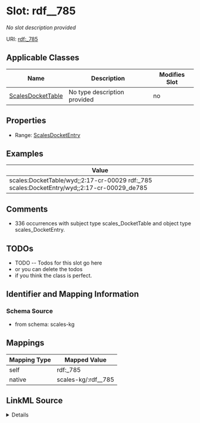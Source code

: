 

# Slot: rdf__785


_No slot description provided_





URI: [rdf:_785](http://www.w3.org/1999/02/22-rdf-syntax-ns#_785)



<!-- no inheritance hierarchy -->





## Applicable Classes

| Name | Description | Modifies Slot |
| --- | --- | --- |
| [ScalesDocketTable](../classes/ScalesDocketTable.md) | No type description provided |  no  |







## Properties

* Range: [ScalesDocketEntry](../classes/ScalesDocketEntry.md)






## Examples

| Value |
| --- |
| scales:DocketTable/wyd;;2:17-cr-00029 rdf:_785 scales:DocketEntry/wyd;;2:17-cr-00029_de785 |

## Comments

* 336 occurrences with subject type scales_DocketTable and object type scales_DocketEntry.

## TODOs

* TODO -- Todos for this slot go here
* or you can delete the todos
* if you think the class is perfect.

## Identifier and Mapping Information







### Schema Source


* from schema: scales-kg




## Mappings

| Mapping Type | Mapped Value |
| ---  | ---  |
| self | rdf:_785 |
| native | scales-kg/:rdf__785 |




## LinkML Source

<details>
```yaml
name: rdf__785
description: No slot description provided
todos:
- TODO -- Todos for this slot go here
- or you can delete the todos
- if you think the class is perfect.
comments:
- 336 occurrences with subject type scales_DocketTable and object type scales_DocketEntry.
examples:
- value: scales:DocketTable/wyd;;2:17-cr-00029 rdf:_785 scales:DocketEntry/wyd;;2:17-cr-00029_de785
from_schema: scales-kg
rank: 1000
slot_uri: rdf:_785
alias: rdf__785
domain_of:
- scales_DocketTable
range: scales_DocketEntry

```
</details>